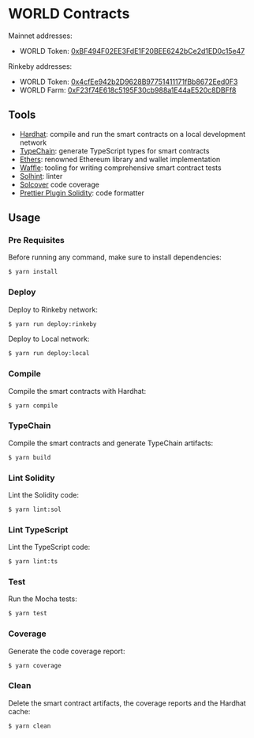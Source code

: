 # WORLD Contracts

Mainnet addresses:
- WORLD Token: [0xBF494F02EE3FdE1F20BEE6242bCe2d1ED0c15e47](https://rinkeby.etherscan.io/address/0xBF494F02EE3FdE1F20BEE6242bCe2d1ED0c15e47)

Rinkeby addresses:
- WORLD Token: [0x4cfEe942b2D9628B97751411171fBb8672Eed0F3](https://rinkeby.etherscan.io/address/0x4cfEe942b2D9628B97751411171fBb8672Eed0F3)
- WORLD Farm: [0xF23f74E618c5195F30cb988a1E44aE520c8DBFf8](https://rinkeby.etherscan.io/address/0xF23f74E618c5195F30cb988a1E44aE520c8DBFf8)


## Tools

- [Hardhat](https://github.com/nomiclabs/hardhat): compile and run the smart contracts on a local development network
- [TypeChain](https://github.com/ethereum-ts/TypeChain): generate TypeScript types for smart contracts
- [Ethers](https://github.com/ethers-io/ethers.js/): renowned Ethereum library and wallet implementation
- [Waffle](https://github.com/EthWorks/Waffle): tooling for writing comprehensive smart contract tests
- [Solhint](https://github.com/protofire/solhint): linter
- [Solcover](https://github.com/sc-forks/solidity-coverage) code coverage
- [Prettier Plugin Solidity](https://github.com/prettier-solidity/prettier-plugin-solidity): code formatter

## Usage

### Pre Requisites

Before running any command, make sure to install dependencies:

```sh
$ yarn install
```

### Deploy

Deploy to Rinkeby network:

```sh
$ yarn run deploy:rinkeby
```

Deploy to Local network:

```sh
$ yarn run deploy:local
```


### Compile

Compile the smart contracts with Hardhat:

```sh
$ yarn compile
```

### TypeChain

Compile the smart contracts and generate TypeChain artifacts:

```sh
$ yarn build
```

### Lint Solidity

Lint the Solidity code:

```sh
$ yarn lint:sol
```

### Lint TypeScript

Lint the TypeScript code:

```sh
$ yarn lint:ts
```

### Test

Run the Mocha tests:

```sh
$ yarn test
```

### Coverage

Generate the code coverage report:

```sh
$ yarn coverage
```

### Clean

Delete the smart contract artifacts, the coverage reports and the Hardhat cache:

```sh
$ yarn clean
```
